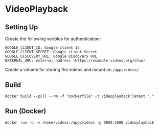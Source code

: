 # VideoPlayback
## Setting Up

Create the following varibles for authentication:

```
GOOGLE_CLIENT_ID: Google client Id
GOOGLE_CLIENT_SECRET: Google client Secret
GOOGLE_DISCOVERY_URL: Google Discovery URL
EXTERNAL_URL: external address (https://example-videos.org/show)
```

Create a volume for storing the videos and mount on `/app/videos/`

## Build

```
docker build --pull --rm -f "Dockerfile" -t videoplayback:latest "."
```

## Run (Docker)
```
docker run -d -v /home/videos:/app/videos -p 5000:5000 videoplayback
```